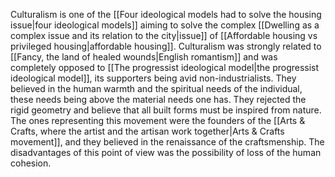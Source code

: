 ---
---

Culturalism is one of the [[Four ideological models had to solve the housing issue|four ideological models]] aiming to solve the complex [[Dwelling as a complex issue and its relation to the city|issue]] of [[Affordable housing vs privileged housing|affordable housing]]. Culturalism was strongly related to [[Fancy, the land of healed wounds|English romantism]] and was completely opposed to [[The progressist ideological model|the progressist ideological model]], its supporters being avid non-industrialists. They believed in the human warmth and the spiritual needs of the individual, these needs being above the material needs one has. They rejected the rigid geometry and believe that all built forms must be inspired from nature. The ones representing this movement were the founders of the [[Arts & Crafts, where the artist and the artisan work together|Arts & Crafts movement]], and they believed in the renaissance of the craftsmenship. The disadvantages of this point of view was the possibility of loss of the human cohesion.